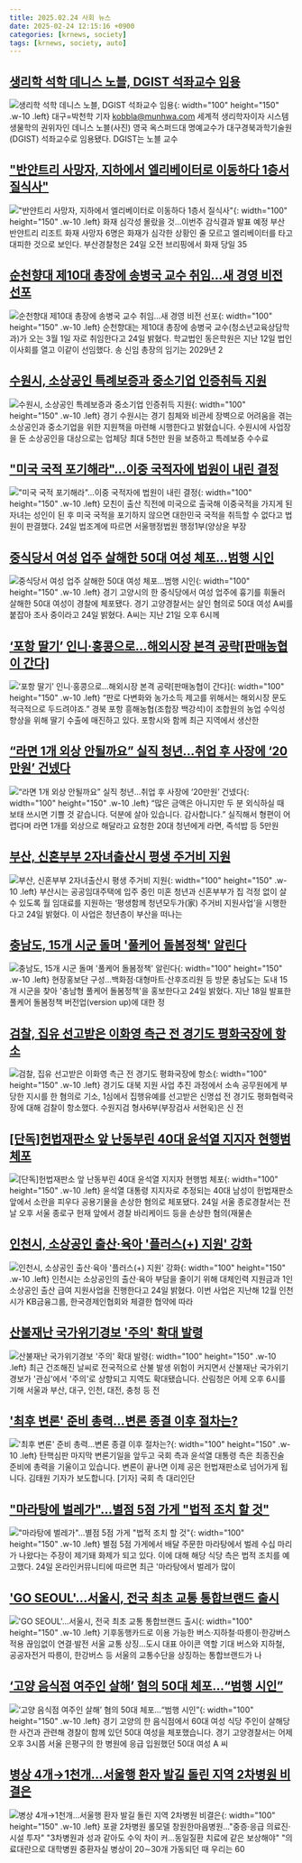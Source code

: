 ```yaml
---
title: 2025.02.24 사회 뉴스
date: 2025-02-24 12:15:16 +0900
categories: [krnews, society]
tags: [krnews, society, auto]
---
```

## [생리학 석학 데니스 노블, DGIST 석좌교수 임용](https://n.news.naver.com/mnews/article/021/0002692319)

![생리학 석학 데니스 노블, DGIST 석좌교수 임용](https://mimgnews.pstatic.net/image/origin/021/2025/02/24/2692319.jpg?type=nf220_150){: width="100" height="150" .w-10 .left}
대구=박천학 기자 kobbla@munhwa.com 세계적 생리학자이자 시스템 생물학의 권위자인 데니스 노블(사진) 영국 옥스퍼드대 명예교수가 대구경북과학기술원(DGIST) 석좌교수로 임용됐다. DGIST는 노블 교수

## ["반얀트리 사망자, 지하에서 엘리베이터로 이동하다 1층서 질식사"](https://n.news.naver.com/mnews/article/001/0015229823)

!["반얀트리 사망자, 지하에서 엘리베이터로 이동하다 1층서 질식사"](https://mimgnews.pstatic.net/image/origin/001/2025/02/24/15229823.jpg?type=nf220_150){: width="100" height="150" .w-10 .left}
화재 심각성 몰랐을 것…이번주 감식결과 발표 예정 부산 반얀트리 리조트 화재 사망자 6명은 화재가 심각한 상황인 줄 모르고 엘리베이터를 타고 대피한 것으로 보인다. 부산경찰청은 24일 오전 브리핑에서 화재 당일 35

## [순천향대 제10대 총장에 송병국 교수 취임…새 경영 비전 선포](https://n.news.naver.com/mnews/article/001/0015229557)

![순천향대 제10대 총장에 송병국 교수 취임…새 경영 비전 선포](https://mimgnews.pstatic.net/image/origin/001/2025/02/24/15229557.jpg?type=nf220_150){: width="100" height="150" .w-10 .left}
순천향대는 제10대 총장에 송병국 교수(청소년교육상담학과)가 오는 3월 1일 자로 취임한다고 24일 밝혔다. 학교법인 동은학원은 지난 12일 법인 이사회를 열고 이같이 선임했다. 송 신임 총장의 임기는 2029년 2

## [수원시, 소상공인 특례보증과 중소기업 인증취득 지원](https://n.news.naver.com/mnews/article/056/0011898752)

![수원시, 소상공인 특례보증과 중소기업 인증취득 지원](https://mimgnews.pstatic.net/image/origin/056/2025/02/24/11898752.jpg?type=nf220_150){: width="100" height="150" .w-10 .left}
경기 수원시는 경기 침체와 비관세 장벽으로 어려움을 겪는 소상공인과 중소기업을 위한 지원책을 마련해 시행한다고 밝혔습니다. 수원시에 사업장을 둔 소상공인을 대상으로는 업체당 최대 5천만 원을 보증하고 특례보증 수수료

## ["미국 국적 포기해라"…이중 국적자에 법원이 내린 결정](https://n.news.naver.com/mnews/article/015/0005098120)

!["미국 국적 포기해라"…이중 국적자에 법원이 내린 결정](https://mimgnews.pstatic.net/image/origin/015/2025/02/24/5098120.jpg?type=nf220_150){: width="100" height="150" .w-10 .left}
모친이 출산 직전에 미국으로 출국해 이중국적을 가지게 된 자녀는 성인이 된 후 미국 국적을 포기하지 않으면 대한민국 국적을 취득할 수 없다고 법원이 판결했다. 24일 법조계에 따르면 서울행정법원 행정1부(양상윤 부장

## [중식당서 여성 업주 살해한 50대 여성 체포…범행 시인](https://n.news.naver.com/mnews/article/003/0013083913)

![중식당서 여성 업주 살해한 50대 여성 체포…범행 시인](https://mimgnews.pstatic.net/image/origin/003/2025/02/24/13083913.jpg?type=nf220_150){: width="100" height="150" .w-10 .left}
경기 고양시의 한 중식당에서 여성 업주에 흉기를 휘둘러 살해한 50대 여성이 경찰에 체포됐다. 경기 고양경찰서는 살인 혐의로 50대 여성 A씨를 붙잡아 조사 중이라고 24일 밝혔다. A씨는 지난 21일 오후 6시께

## [‘포항 딸기’ 인니·홍콩으로…해외시장 본격 공략[판매농협이 간다]](https://n.news.naver.com/mnews/article/662/0000062440)

![‘포항 딸기’ 인니·홍콩으로…해외시장 본격 공략[판매농협이 간다]](https://mimgnews.pstatic.net/image/origin/662/2025/02/24/62440.jpg?type=nf220_150){: width="100" height="150" .w-10 .left}
“판로 다변화와 농가소득 제고를 위해서는 해외시장 문도 적극적으로 두드려야죠.” 경북 포항 흥해농협(조합장 백강석)이 조합원의 농업 수익성 향상을 위해 딸기 수출에 매진하고 있다. 포항시와 함께 최근 지역에서 생산한

## [“라면 1개 외상 안될까요” 실직 청년…취업 후 사장에 ‘20만원’ 건넸다](https://n.news.naver.com/mnews/article/081/0003520227)

![“라면 1개 외상 안될까요” 실직 청년…취업 후 사장에 ‘20만원’ 건넸다](https://mimgnews.pstatic.net/image/origin/081/2025/02/24/3520227.jpg?type=nf220_150){: width="100" height="150" .w-10 .left}
“많은 금액은 아니지만 두 분 외식하실 때 보태 쓰시면 기쁠 것 같습니다. 덕분에 살아 있습니다. 감사합니다.” 실직해서 형편이 어렵다며 라면 1개를 외상으로 해달라고 요청한 20대 청년에게 라면, 즉석밥 등 5만원

## [부산,  신혼부부 2자녀출산시 평생 주거비 지원](https://n.news.naver.com/mnews/article/081/0003520222)

![부산,  신혼부부 2자녀출산시 평생 주거비 지원](https://mimgnews.pstatic.net/image/origin/081/2025/02/24/3520222.jpg?type=nf220_150){: width="100" height="150" .w-10 .left}
부산시는 공공임대주택에 입주 중인 미혼 청년과 신혼부부가 집 걱정 없이 살 수 있도록 월 임대료를 지원하는 ‘평생함께 청년모두가(家) 주거비 지원사업’을 시행한다고 24일 밝혔다. 이 사업은 청년층이 부산을 떠나는

## [충남도, 15개 시군 돌며 '풀케어 돌봄정책' 알린다](https://n.news.naver.com/mnews/article/001/0015229522)

![충남도, 15개 시군 돌며 '풀케어 돌봄정책' 알린다](https://mimgnews.pstatic.net/image/origin/001/2025/02/24/15229522.jpg?type=nf220_150){: width="100" height="150" .w-10 .left}
현장홍보단 구성…백화점·대형마트·산후조리원 등 방문 충남도는 도내 15개 시군을 찾아 '충남형 풀케어 돌봄정책'을 홍보한다고 24일 밝혔다. 지난 18일 발표한 풀케어 돌봄정책 버전업(version up)에 대한 정

## [검찰, 집유 선고받은 이화영 측근 전 경기도 평화국장에 항소](https://n.news.naver.com/mnews/article/666/0000065244)

![검찰, 집유 선고받은 이화영 측근 전 경기도 평화국장에 항소](https://mimgnews.pstatic.net/image/origin/666/2025/02/24/65244.jpg?type=nf220_150){: width="100" height="150" .w-10 .left}
경기도 대북 지원 사업 추진 과정에서 소속 공무원에게 부당한 지시를 한 혐의로 기소, 1심에서 집행유예를 선고받은 신명섭 전 경기도 평화협력국장에 대해 검찰이 항소했다. 수원지검 형사6부(부장검사 서현욱)은 신 전

## [[단독]헌법재판소 앞 난동부린 40대 윤석열 지지자 현행범 체포](https://n.news.naver.com/mnews/article/032/0003352786)

![[단독]헌법재판소 앞 난동부린 40대 윤석열 지지자 현행범 체포](https://mimgnews.pstatic.net/image/origin/032/2025/02/24/3352786.jpg?type=nf220_150){: width="100" height="150" .w-10 .left}
윤석열 대통령 지지자로 추정되는 40대 남성이 헌법재판소 앞에서 소란을 피우다 공용기물을 손상한 혐의로 체포됐다. 24일 서울 종로경찰서는 전날 오후 서울 종로구 헌재 앞에서 경찰 바리케이드 등을 손상한 혐의(재물손

## [인천시, 소상공인 출산·육아 '플러스(+) 지원' 강화](https://n.news.naver.com/mnews/article/421/0008093394)

![인천시, 소상공인 출산·육아 '플러스(+) 지원' 강화](https://mimgnews.pstatic.net/image/origin/421/2025/02/24/8093394.jpg?type=nf220_150){: width="100" height="150" .w-10 .left}
인천시는 소상공인의 출산·육아 부담을 줄이기 위해 대체인력 지원금과 1인 소상공인 출산 급여 지원사업을 진행한다고 24일 밝혔다. 이번 사업은 지난해 12월 인천시가 KB금융그룹, 한국경제인협회와 체결한 협약에 따라

## [산불재난 국가위기경보 '주의' 확대 발령](https://n.news.naver.com/mnews/article/214/0001407226)

![산불재난 국가위기경보 '주의' 확대 발령](https://mimgnews.pstatic.net/image/origin/214/2025/02/24/1407226.jpg?type=nf220_150){: width="100" height="150" .w-10 .left}
최근 건조해진 날씨로 전국적으로 산불 발생 위험이 커지면서 산불재난 국가위기경보가 '관심'에서 '주의'로 상향되고 지역도 확대됐습니다. 산림청은 어제 오후 6시를 기해 서울과 부산, 대구, 인천, 대전, 충청 등 전

## ['최후 변론' 준비 총력...변론 종결 이후 절차는?](https://n.news.naver.com/mnews/article/052/0002156976)

!['최후 변론' 준비 총력...변론 종결 이후 절차는?](https://mimgnews.pstatic.net/image/origin/052/2025/02/23/2156976.jpg?type=nf220_150){: width="100" height="150" .w-10 .left}
탄핵심판 마지막 변론기일을 앞두고 국회 측과 윤석열 대통령 측은 최종진술 준비에 총력을 기울이고 있습니다. 변론이 끝나면 이제 공은 헌법재판소로 넘어가게 됩니다. 김태원 기자가 보도합니다. [기자] 국회 측 대리인단

## ["마라탕에 벌레가"…별점 5점 가게 "법적 조치 할 것"](https://n.news.naver.com/mnews/article/015/0005098207)

!["마라탕에 벌레가"…별점 5점 가게 "법적 조치 할 것"](https://mimgnews.pstatic.net/image/origin/015/2025/02/24/5098207.jpg?type=nf220_150){: width="100" height="150" .w-10 .left}
별점 5점 가게에서 배달 주문한 마라탕에서 벌레 수십 마리가 나왔다는 주장이 제기돼 화제가 되고 있다. 이에 대해 해당 식당 측은 법적 조치를 예고했다. 24일 온라인커뮤니티에 따르면 최근 '마라탕에서 벌레가 많이

## ['GO SEOUL'…서울시, 전국 최초 교통 통합브랜드 출시](https://n.news.naver.com/mnews/article/001/0015229470)

!['GO SEOUL'…서울시, 전국 최초 교통 통합브랜드 출시](https://mimgnews.pstatic.net/image/origin/001/2025/02/24/15229470.jpg?type=nf220_150){: width="100" height="150" .w-10 .left}
기후동행카드로 이용 가능한 버스·지하철·따릉이·한강버스 적용 끊임없이 연결·발전 서울 교통 상징…도시 대표 아이콘 역할 기대 버스와 지하철, 공공자전거 따릉이, 한강버스 등 서울의 교통수단을 상징하는 통합브랜드가 나

## [‘고양 음식점 여주인 살해’ 혐의 50대 체포…“범행 시인”](https://n.news.naver.com/mnews/article/056/0011898745)

![‘고양 음식점 여주인 살해’ 혐의 50대 체포…“범행 시인”](https://mimgnews.pstatic.net/image/origin/056/2025/02/24/11898745.jpg?type=nf220_150){: width="100" height="150" .w-10 .left}
경기 고양의 한 음식점에서 60대 여성 식당 주인이 살해당한 사건과 관련해 경찰이 함께 있던 50대 여성을 체포했습니다. 경기 고양경찰서는 어제 오후 3시쯤 서울 은평구의 한 병원에 응급 입원했던 50대 여성 A 씨

## [병상 4개→1천개…서울행 환자 발길 돌린 지역 2차병원 비결은](https://n.news.naver.com/mnews/article/001/0015229719)

![병상 4개→1천개…서울행 환자 발길 돌린 지역 2차병원 비결은](https://mimgnews.pstatic.net/image/origin/001/2025/02/24/15229719.jpg?type=nf220_150){: width="100" height="150" .w-10 .left}
포괄 2차병원 롤모델 창원한마음병원…"중증·응급 의료진·시설 투자" "3차병원과 성과 같아도 수익 차이 커…동일질환 치료에 같은 보상해야" "의료대란으로 대학병원 중환자실 병상이 20∼30개 가동되던 때 우리는 60

